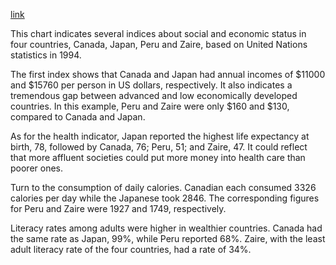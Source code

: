 [link](https://www.english-exam.org/IELTS/academic_writing_samples_task_1/87/)

This chart indicates several indices about social and economic status in four countries, Canada, Japan, Peru and Zaire, based on United Nations statistics in 1994.

The first index shows that Canada and Japan had annual incomes of $11000 and $15760 per person in US dollars, respectively. It also indicates a tremendous gap between advanced and low economically developed countries. In this example, Peru and Zaire were only $160 and $130, compared to Canada and Japan.

As for the health indicator, Japan reported the highest life expectancy at birth, 78, followed by Canada, 76; Peru, 51; and Zaire, 47. It could reflect that more affluent societies could put more money into health care than poorer ones.

Turn to the consumption of daily calories. Canadian each consumed 3326 calories per day while the Japanese took 2846. The corresponding figures for Peru and Zaire were 1927 and 1749, respectively.

Literacy rates among adults were higher in wealthier countries. Canada had the same rate as Japan, 99%, while Peru reported 68%. Zaire, with the least adult literacy rate of the four countries, had a rate of 34%.